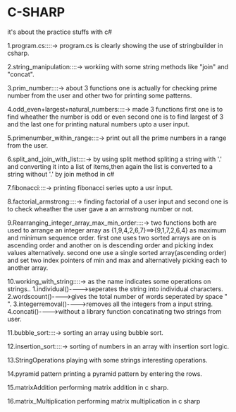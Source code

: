 # C-SHARP
it's about the practice stuffs with c#

1.program.cs::::->
program.cs is clearly showing the use of stringbuilder in csharp.

2.string_manipulation::::->
workiing with some string methods like "join" and "concat".

3.prim_number::::->
about 3 functions one is actually for checking prime number from the user and other two for printing some patterns.

4.odd_even+largest+natural_numbers::::->
made 3 functions 
  first one is to find wheather the number is odd or even second one is to find largest of 3 and the last one for printing natural numbers upto a user input.
  
5.primenumber_within_range::::->
print out all the prime numbers in a range from the user.

6.split_and_join_with_list::::->
by using split method spliting a string with '.' and converting it into a list of items,then again the list is converted to a string without '.' by join method in c#

7.fibonacci::::->
printing fibonacci series upto a usr input.

8.factorial_armstrong::::->
finding factorial of a user input and second one is to check wheather the user gave a an armstrong number or not.

9.Rearranging_integer_array_max_min_order::::->
two functions both are used to arrange an integer array as
    {1,9,4,2,6,7}==>{9,1,7,2,6,4} as maximum and minimum sequence order.
    first one uses two sorted arrays are on is ascending order and another on is descending order and picking index values alternatively.
    second one use a single sorted array(ascending order) and set two index pointers of min and max and alternatively picking each to another array.
    
 10.working_with_string::::->
 as the name indicates some operations on strings..
    1.individual()---->seperates the string into individual characters.
    2.wordscount()---->gives the total number of words seperated by space " ".
    3.integerremoval()---->removes all the integers from a input string.
    4.concati()---->without a library function concatinating two strings from user.
    
11.bubble_sort::::->
sorting an array using bubble sort.

12.insertion_sort::::->
sorting of numbers in an array with insertion sort logic.

13.StringOperations
playing with some strings interesting operations.

14.pyramid pattern
printing a pyramid pattern by entering the rows.

15.matrixAddition
performing matrix addition in c sharp.

16.matrix_Multiplication
performing matrix multiplication in c sharp

